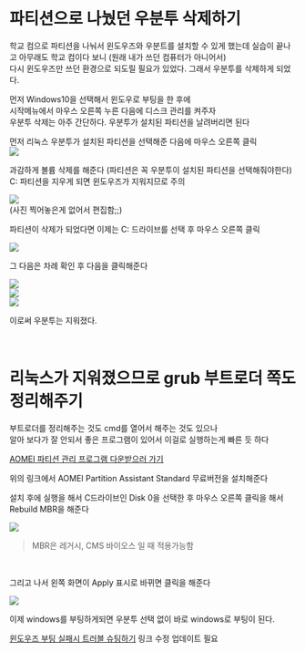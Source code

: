 # 파티션으로 나눴던 우분투 삭제하기
학교 컴으로 파티션을 나눠서 윈도우즈와 우분트를 설치할 수 있게 했는데
실습이 끝나고 아무래도 학교 컴이다 보니 (원래 내가 쓰던 컴퓨터가 아니어서)  
다시 윈도우즈만 쓰던 환경으로 되도릴 필요가 있었다. 그래서 우분투를 삭제하게 되었다.

먼저 Windows10을 선택해서 윈도우로 부팅을 한 후에    
시작메뉴에서 마우스 오른쪽 누른 다음에 디스크 관리를 켜주자   
우분투 삭제는 아주 간단하다. 우분투가 설치된 파티션을 날려버리면 된다


먼저 리눅스 우분투가 설치된 파티션을 선택해준 다음에 마우스 오른쪽 클릭  
<img src=0>
<br>

과감하게 볼륨 삭제를 해준다 (파티션은 꼭 우분투이 설치된 파티션을 선택해줘야한다)
C: 파티션을 지우게 되면 윈도우즈가 지워지므로 주의

<img src=1>
<br>
(사진 찍어놓은게 없어서 편집함;;)

<br>

파티션이 삭제가 되었다면 이제는 C: 드라이브를 선택 후 마우스 오른쪽 클릭

<img src=2>
<br>

그 다음은 차례 확인 후 다음을 클릭해준다

<img src=3>
<br>
<img src=4>
<br>
<img src=5>
<br>

이로써 우분투는 지워졌다.

<br>

# 리눅스가 지워졌으므로 grub 부트로더 쪽도 정리해주기
부트로더를 정리해주는 것도 cmd를 열어서 해주는 것도 있으나   
알아 보다가 잘 안되서 좋은 프로그램이 있어서 이걸로 실행하는게 빠른 듯 하다  

[AOMEI 파티션 관리 프로그램 다운받으러 가기](https://www.aomeitech.com/download.html)

위의 링크에서 AOMEI Partition Assistant Standard 무료버전을 설치해준다

설치 후에 실행을 해서 
C드라이브인 Disk 0을 선택한 후 마우스 오른쪽 클릭을 해서 Rebuild MBR을 해준다

<img src=6>
<br>

> MBR은 레거시, CMS 바이오스 일 때 적용가능함

<br>

그리고 나서 왼쪽 화면이 Apply 표시로 바뀌면 클릭을 해준다

<img src=7>
<br>

이제 windows를 부팅하게되면 우분투 선택 없이 바로 windows로 부팅이 된다.

[윈도우즈 부팅 실패시 트러블 슈팅하기](/blog/) 링크 수정 업데이트 필요


